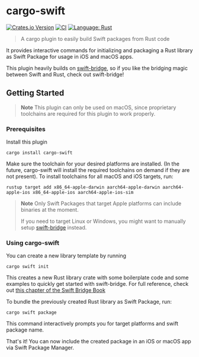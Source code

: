 # cargo-swift
[![Crates.io Version](https://img.shields.io/crates/v/cargo-swift)](https://crates.io/crates/cargo-swift)
[![CI](https://github.com/antoniusnaumann/cargo-swift/actions/workflows/ci.yml/badge.svg)](https://github.com/antoniusnaumann/cargo-swift/actions)
[![Language: Rust](https://img.shields.io/badge/Language-Rust-F46623)](https://www.rust-lang.org)

> A cargo plugin to easily build Swift packages from Rust code

It provides interactive commands for initializing and packaging a Rust library as Swift Package for usage in iOS and macOS apps.

This plugin heavily builds on [swift-bridge](https://github.com/chinedufn/swift-bridge), so if you like the bridging magic between Swift and Rust, check out swift-bridge!

## Getting Started
> **Note**
> This plugin can only be used on macOS, since proprietary toolchains are 
> required for this plugin to work properly.

### Prerequisites
Install this plugin
```
cargo install cargo-swift
```
Make sure the toolchain for your desired platforms are installed. (In the future, cargo-swift will install the required toolchains on demand if they are not present). To install toolchains for all macOS and iOS targets, run:
```
rustup target add x86_64-apple-darwin aarch64-apple-darwin aarch64-apple-ios x86_64-apple-ios aarch64-apple-ios-sim
```
> **Note**
> Only Swift Packages that target Apple platforms can include binaries at the moment. 
> 
> If you need to target Linux or Windows, you might want to manually setup [swift-bridge](https://github.com/chinedufn/swift-bridge) instead.

### Using cargo-swift
You can create a new library template by running
```
cargo swift init
```
This creates a new Rust library crate with some boilerplate code and some examples to quickly get started with swift-bridge. For full reference, check out [this chapter of the Swift Bridge Book](https://chinedufn.github.io/swift-bridge/bridge-module/index.html)

To bundle the previously created Rust library as Swift Package, run:
```
cargo swift package
```
This command interactively prompts you for target platforms and swift package name.

That's it! You can now include the created package in an iOS or macOS app via Swift Package Manager.

